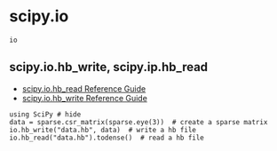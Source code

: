 # scipy.io

```@docs
io
```

## scipy.io.hb_write, scipy.ip.hb_read

- [scipy\.io\.hb\_read Reference Guide](https://docs.scipy.org/doc/scipy/reference/generated/scipy.io.hb_read.html#scipy.io.hb_read)
- [scipy\.io\.hb\_write Reference Guide](https://docs.scipy.org/doc/scipy/reference/generated/scipy.io.hb_write.html#scipy.io.hb_write)

```@example
using SciPy # hide
data = sparse.csr_matrix(sparse.eye(3))  # create a sparse matrix
io.hb_write("data.hb", data)  # write a hb file
io.hb_read("data.hb").todense()  # read a hb file
```


